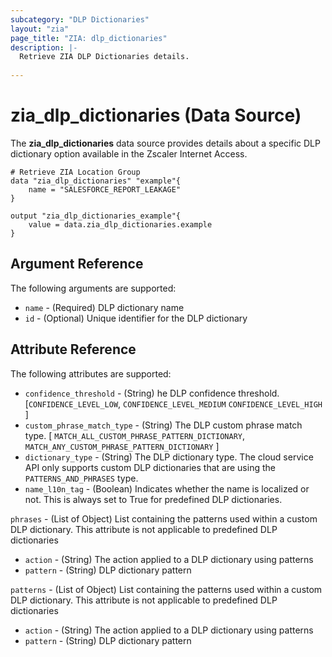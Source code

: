 ```yaml
---
subcategory: "DLP Dictionaries"
layout: "zia"
page_title: "ZIA: dlp_dictionaries"
description: |-
  Retrieve ZIA DLP Dictionaries details.
  
---
```


# zia_dlp_dictionaries (Data Source)

The **zia_dlp_dictionaries** data source provides details about a specific DLP dictionary option available in the Zscaler Internet Access.

```hcl
# Retrieve ZIA Location Group
data "zia_dlp_dictionaries" "example"{
    name = "SALESFORCE_REPORT_LEAKAGE"
}

output "zia_dlp_dictionaries_example"{
    value = data.zia_dlp_dictionaries.example
}
```

## Argument Reference

The following arguments are supported:

* `name` - (Required) DLP dictionary name
* `id` - (Optional) Unique identifier for the DLP dictionary

## Attribute Reference

The following attributes are supported:

* `confidence_threshold` - (String) he DLP confidence threshold. [`CONFIDENCE_LEVEL_LOW`, `CONFIDENCE_LEVEL_MEDIUM` `CONFIDENCE_LEVEL_HIGH` ]
* `custom_phrase_match_type` - (String) The DLP custom phrase match type. [ `MATCH_ALL_CUSTOM_PHRASE_PATTERN_DICTIONARY`, `MATCH_ANY_CUSTOM_PHRASE_PATTERN_DICTIONARY` ]
* `dictionary_type` - (String) The DLP dictionary type. The cloud service API only supports custom DLP dictionaries that are using the `PATTERNS_AND_PHRASES` type.
* `name_l10n_tag` - (Boolean) Indicates whether the name is localized or not. This is always set to True for predefined DLP dictionaries.

`phrases` - (List of Object) List containing the patterns used within a custom DLP dictionary. This attribute is not applicable to predefined DLP dictionaries

* `action` - (String) The action applied to a DLP dictionary using patterns
* `pattern` - (String) DLP dictionary pattern

`patterns` - (List of Object) List containing the patterns used within a custom DLP dictionary. This attribute is not applicable to predefined DLP dictionaries

* `action` - (String) The action applied to a DLP dictionary using patterns
* `pattern` - (String) DLP dictionary pattern
